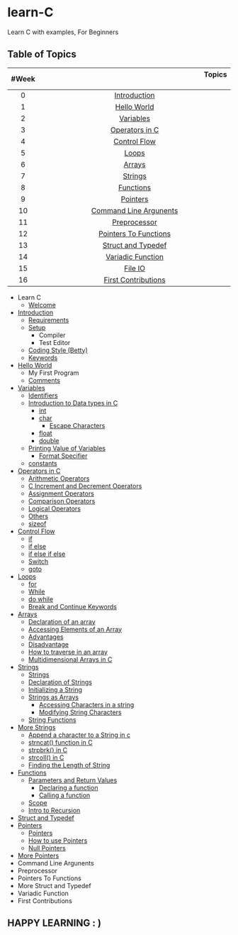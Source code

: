 # learn-C
Learn C with examples, For Beginners
## Table of Topics
| #Week | &nbsp;&nbsp;&nbsp;&nbsp;&nbsp;&nbsp;&nbsp;&nbsp;&nbsp;&nbsp;&nbsp;&nbsp;&nbsp;&nbsp;&nbsp;&nbsp;&nbsp;&nbsp;&nbsp;&nbsp;&nbsp;&nbsp;&nbsp;&nbsp;&nbsp;&nbsp;&nbsp;&nbsp;&nbsp;&nbsp;&nbsp;&nbsp;&nbsp;&nbsp;&nbsp;&nbsp;&nbsp;&nbsp;&nbsp;&nbsp;&nbsp;&nbsp;&nbsp;&nbsp;&nbsp;&nbsp;&nbsp;&nbsp;&nbsp;&nbsp;&nbsp;&nbsp;&nbsp;&nbsp;&nbsp;&nbsp;&nbsp;&nbsp;&nbsp;&nbsp;&nbsp;&nbsp;&nbsp;&nbsp;&nbsp;&nbsp;&nbsp;&nbsp;&nbsp;&nbsp;&nbsp;&nbsp;&nbsp;&nbsp;&nbsp;&nbsp;&nbsp;&nbsp;&nbsp;&nbsp;&nbsp;&nbsp;&nbsp;&nbsp;&nbsp;Topics &nbsp;&nbsp;&nbsp;&nbsp;&nbsp;&nbsp;&nbsp;&nbsp;&nbsp;&nbsp;&nbsp;&nbsp;&nbsp;&nbsp;&nbsp;&nbsp;&nbsp;&nbsp;&nbsp;&nbsp;&nbsp;&nbsp;&nbsp;&nbsp;&nbsp;&nbsp;&nbsp;&nbsp;&nbsp;&nbsp;&nbsp;&nbsp;&nbsp;&nbsp;&nbsp;&nbsp;&nbsp;&nbsp;&nbsp;&nbsp;&nbsp;&nbsp;&nbsp;&nbsp;&nbsp;&nbsp;&nbsp;&nbsp;&nbsp;&nbsp;&nbsp;&nbsp;&nbsp;&nbsp;&nbsp;&nbsp;&nbsp;&nbsp;&nbsp;&nbsp;&nbsp;&nbsp;&nbsp;&nbsp;&nbsp;&nbsp;&nbsp;&nbsp;&nbsp;&nbsp;&nbsp;&nbsp;&nbsp;&nbsp;&nbsp;&nbsp;&nbsp;&nbsp;&nbsp;&nbsp;&nbsp;&nbsp;&nbsp;&nbsp;&nbsp;&nbsp;&nbsp;&nbsp;&nbsp;&nbsp;&nbsp; |
| :--------:|:---------------------------------:|
| 0 | [Introduction](./00_Introduction/introduction.md) |
| 1 | [Hello World](./01_Hello_world/hello_world.md) |
| 2 | [Variables](./02_Variables/variables.md) |
| 3 | [Operators in C](./03_Operators/operators.md) |
| 4 | [Control Flow](./04_Control_flow/control_flow.md) |
| 5 | [Loops](./05_Loops/loops.md) |
| 6 | [Arrays](./06_Arrays/arrays.md) |
| 7 | [Strings](./04_Strings/strings.md)
| 8 | [Functions](./08_Functions/functions.md) |
| 9 | [Pointers](./09_Pointers/pointers.md) |
| 10 | [Command Line Argunents]() |
| 11 | [Preprocessor]()|
| 12 | [Pointers To Functions]() |
| 13 | [Struct and Typedef]() |
| 14 | [Variadic Function]() |
| 15 | [File IO]() |
| 16 | [First Contributions]() |

* Learn C
	* [Welcome](./README.md)
* [Introduction](./00_Introduction/introduction.md#introduction)
	* [Requirements](./00_Introduction/introduction.md#requirement)
	* [Setup](./00_Introduction/introduction.md#setup)
		* Compiler
		* Test Editor
	* [Coding Style (Betty)](./00_introduction/introduction.md#coding-style-betty)
	* [Keywords](./00_introduction/introduction.md#keywords)
* [Hello World](./01_Hello_world/hello_world.md#hello-world)
	* My First Program
	* [Comments](./01_Hello_world/hello_world.md#comments)
* [Variables](./02_Variables/variables.md#variables)
	* [Identifiers](./02_Variables/variables.md#identifiers)
	* [Introduction to Data types in C](./02_Variables/variables.md#data-types)
		* [int](./02_Variables/variables.md#int)
		* [char](./02_Variables/variables.md#char)
			* [Escape Characters](./02_Variables/variables.md#escape-characters)
		* [float](./02_Variables/variables.md#float)
		* [double](./02_Variables/variables.md#double)
	* [Printing Value of Variables](./02_Variables/variables.md#printing-values-of-variables)
		* [Format Specifier](./02_Variables/variables.md#format-specifiers)
	* [constants](./02_Variables/variables.md#constants)
* [Operators in C](./03_Operators/operators.md)
	* [Arithmetic Operators](./03_Operators/operators.md#arithmetic-operators)
	* [C Increment and Decrement Operators](./03_Operators/operators.md#c-increment-and-decrement-operators)
	* [Assignment Operators](./03_Operators/operators.md#assignment-operators)
	* [Comparison Operators](./03_Operators/operators.md#comparision-operators)
	* [Logical Operators](./03_Operators/operators.md#logical-operators)
	* [Others](./03_Operators/operators.md#others)
	* [sizeof](./03_Operators/operators.md#sizeof)
* [Control Flow](./04_Control_flow/control_flow.md)
	* [if](./04_Control_flow/control_flow.md#if-statement)
	* [if else](./04_Control_flow/control_flow.md#else-statement)
	* [if else if else](./04_Control_flow/control_flow.md#else-if-statement)
	* [Switch](./04_Control_flow/control_flow.md#switch)
	* [goto](./04_Control_flow/control_flow.md#goto)
* [Loops](./05_Loops/loops.md)
	* [for](./05_Loops/loops.md#for-loop)
	* [While](./05_Loops/loops.md#while-loop)
	* [do while](./05_Loops/loops.md#do-while)
	* [Break and Continue Keywords](./05_Loops/loops.md#break-keyword)
* [Arrays](./06_Arrays/arrays.md)
    * [Declaration of an array](./06_Arrays/arrays.md#declaration)
    * [Accessing Elements of an Array](./06_Arrays/arrays.md#accessing-and-modifying-array-elements)
    * [Advantages](./06_Arrays/arrays.md#advantages)
    * [Disadvantage](./06_Arrays/arrays.md#disadvantages)
    * [How to traverse in an array](./06_Arrays/arrays.md#traverse)
    * [Multidimensional Arrays in C](./06_Arrays/arrays.md#multidimensional_array)
* [Strings](./07_Strings/strings.md)
    * [Strings](./07_Strings/strings.md#strings)
    * [Declaration of Strings](./07_Strings/strings.md$declaration)
    * [Initializing a String](./07_Strings/strings.md#initializing)
	* [Strings as Arrays](./07_Strings/strings.md#strings-as-arrays)
		* [Accessing Characters in a string](./07_Strings/strings.md#accessing-string-characters)
		* [Modifying String Characters](./07_Strings/strings.md#modifying-string-characters)
	* [String Functions](./07_Strings/strings.md#common-string-functions-in-c)
* [More Strings](./07_1_More_Strings/more_strings.md)
    * [Append a character to a String in c](./07_1_More_Strings/more_strings.md#appendment)
    * [strncat() function in C](./07_1_More_Strings/more_strings.md#strncat())
    * [strpbrk() in C](./07_1_More_Strings/more_strings.md#strpbrk())
    * [strcoll() in C](./07_1_More_Strings/more_strings.md#strcoll())
    * [Finding the Length of String](./07_1_More_Strings/more_strings.md#length)
* [Functions](./08_Functions/functions.md#functions) 
	* [Parameters and Return Values](./08_Functions/functions.md#parameters-and-return-values)
		* [Declaring a function](./08_Functions/functions.md#declaring-a-function)
		* [Calling a function](./08_Functions/functions.md#calling-a-function)
	* [Scope](./08_Functions/functions.md#scope)
	* [Intro to Recursion](./08_Functions/functions.md#recursion)
* [Struct and Typedef]()
* [Pointers](./09_Pointers/pointers.md)
	* [Pointers](./09_Pointers/pointers.md#poniters)
	* [How to use Pointers](./09_Pointers/pointers.md#how-to-use-pointers
	)
	* [Null Pointers](./09_Pointers/pointers.md#null-pointers)
* [More Pointers]()
* Command Line Argunents
* Preprocessor
* Pointers To Functions 
* More Struct and Typedef 
* Variadic Function 
* First Contributions

## HAPPY LEARNING : )
